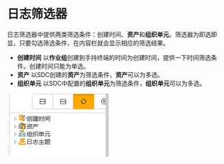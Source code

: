 # 日志筛选器
日志筛选器中提供两类筛选条件：创建时间、**资产**和**组织单元**。筛选器为即选即显，只要勾选筛选条件，在内容栏就会显示相应的筛选结果。

* **创建时间**
以**作业组**创建到手持终端的时间为创建时间，提供一下时间筛选条件。创建时间只能为单选。
* **资产**
以SDC创建的**资产**为筛选条件，**资产**可以为多选。
* **组织单元**
以SDC中配置的**组织单元**为筛选条件，**组织单元**可以为多选。

![](./images/日志筛选器.png)